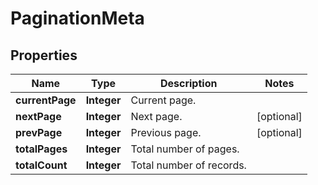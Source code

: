 

# PaginationMeta


## Properties

| Name | Type | Description | Notes |
|------------ | ------------- | ------------- | -------------|
|**currentPage** | **Integer** | Current page. |  |
|**nextPage** | **Integer** | Next page. |  [optional] |
|**prevPage** | **Integer** | Previous page. |  [optional] |
|**totalPages** | **Integer** | Total number of pages. |  |
|**totalCount** | **Integer** | Total number of records. |  |



